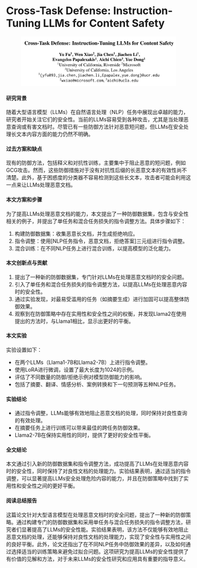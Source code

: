 # Cross-Task Defense: Instruction-Tuning LLMs for Content Safety

<figure><img src="../.gitbook/assets/image (6) (1) (1) (1) (1).png" alt=""><figcaption></figcaption></figure>

#### 研究背景

随着大型语言模型（LLMs）在自然语言处理（NLP）任务中展现出卓越的能力，研究者开始关注它们的安全性。当前的LLMs容易受到各种攻击，尤其是当处理恶意查询或有害文档时。尽管已有一些防御方法针对恶意短问题，但LLMs在安全处理长文本内容方面的能力仍然不明确。

#### 过去方案和缺点

现有的防御方法，包括释义和对抗性训练，主要集中于阻止恶意的短问题，例如GCG攻击。然而，这些防御措施对于没有对抗性后缀的长恶意文本的有效性尚不清楚。此外，基于困惑度的分类器不容易检测到这些长文本，攻击者可能会利用这一点来让LLMs处理恶意文档。

#### 本文方案和步骤

为了提高LLMs处理恶意文档的能力，本文提出了一种防御数据集，包含与安全性相关的例子，并提出了单任务和混合任务损失的指令调整方法。具体步骤如下：

1. 构建防御数据集：收集恶意长文档，并生成拒绝响应。
2. 指令调整：使用\[NLP任务指令，恶意文档，拒绝答案]三元组进行指令调整。
3. 混合训练：在不同NLP任务上进行混合训练，以提高模型的泛化能力。

#### 本文创新点与贡献

1. 提出了一种新的防御数据集，专门针对LLMs在处理恶意文档时的安全问题。
2. 引入了单任务和混合任务损失的指令调整方法，以提高LLMs在处理恶意内容时的安全性。
3. 通过实验发现，对最易受滥用的任务（如摘要生成）进行加固可以提高整体防御效果。
4. 观察到在防御策略中存在实用性和安全性之间的权衡，并发现Llama2在使用提出的方法时，与Llama1相比，显示出更好的平衡。

#### 本文实验

实验设置如下：

* 在两个LLMs（Llama1-7B和Llama2-7B）上进行指令调整。
* 使用LoRA进行微调，设置了最大长度为1024的示例。
* 评估了不同数量的防御/拒绝示例对模型防御能力的影响。
* 包括了摘要、翻译、情感分析、案例转换和下一句预测等五种NLP任务。

#### 实验结论

* 通过指令调整，LLMs能够有效地阻止恶意文档的处理，同时保持对良性查询的有效处理。
* 在摘要任务上进行训练可以带来最佳的跨任务防御效果。
* Llama2-7B在保持实用性的同时，提供了更好的安全性平衡。

#### 全文结论

本文通过引入新的防御数据集和指令调整方法，成功提高了LLMs在处理恶意内容时的安全性，同时保持了对良性文档的处理能力。实验结果表明，通过适当的指令调整，可以显著提高LLMs安全处理危险内容的能力，并且在防御策略中找到了实用性和安全性之间的更好平衡。

#### 阅读总结报告

这篇论文针对大型语言模型在处理恶意文档时的安全问题，提出了一种新的防御策略。通过构建专门的防御数据集和采用单任务与混合任务损失的指令调整方法，研究者们显著提高了LLMs的安全性能。实验结果表明，该方法不仅能够有效地阻止恶意文档的处理，还能够保持对良性文档的处理能力，实现了安全性与实用性之间的良好平衡。此外，论文还指出了在不同NLP任务中防御效果的差异，以及如何通过选择适当的训练策略来避免过拟合问题。这项研究为提高LLMs的安全性提供了有价值的见解和方法，对于未来LLMs的安全性研究和应用具有重要的指导意义。
